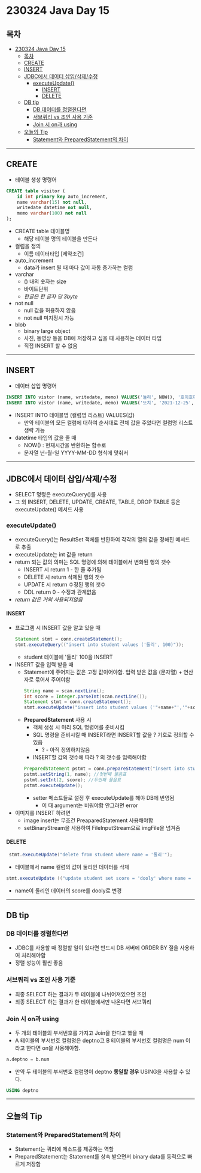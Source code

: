 # 230324 Java Day 15
## 목차
<!-- TOC -->

- [230324 Java Day 15](#230324-java-day-15)
  - [목차](#목차)
  - [CREATE](#create)
  - [INSERT](#insert)
  - [JDBC에서 데이터 삽입/삭제/수정](#jdbc에서-데이터-삽입삭제수정)
    - [executeUpdate()](#executeupdate)
      - [INSERT](#insert-1)
      - [DELETE](#delete)
  - [DB tip](#db-tip)
    - [DB 데이터를 정렬한다면](#db-데이터를-정렬한다면)
    - [서브쿼리 vs 조인 사용 기준](#서브쿼리-vs-조인-사용-기준)
    - [Join 시 on과 using](#join-시-on과-using)
  - [오늘의 Tip](#오늘의-tip)
    - [Statement와 PreparedStatement의 차이](#statement와-preparedstatement의-차이)

<!-- /TOC -->
---
## CREATE
- 테이블 생성 명령어
```SQL
CREATE table visitor (
    id int primary key auto_increment,
    name varchar(15) not null,
    writedate datetime not null,
    memo varchar(100) not null
);
```
- CREATE table 테이블명
  - 해당 테이블 명의 테이블을 만든다
- 컬럼을 정의
  - 이름 데이터타입 [제약조건]
- auto_increment
  - data가 insert 될 때 마다 값이 자동 증가하는 컬럼
- varchar
  - () 내의 숫자는 size
  - 바이트단위
  - *한글은 한 글자 당 3byte*
- not null
  - null 값을 허용하지 않음
  - not null 미지정시 가능
- blob
  - binary large object
  - 사진, 동영상 등을 DB에 저장하고 싶을 때 사용하는 데이터 타입
  - 직접 INSERT 할 수 없음
---

## INSERT
- 데이터 삽입 명령어
```SQL
INSERT INTO vistor (name, writedate, memo) VALUES('둘리', NOW(), '호이호이~~');
INSERT INTO vistor (name, writedate, memo) VALUES('또치', '2021-12-25', '난 타조라네^^');
```
- INSERT INTO 테이블명 (컬럼명 리스트) VALUES(값)
  - 만약 테이블의 모든 컬럼에 대하여 순서대로 전체 값을 주었다면 컬럼명 리스트 생략 가능
- datetime 타입의 값을 줄 때
  - NOW() : 현재시간을 반환하는 함수로 
  - 문자열 년-월-일 YYYY-MM-DD 형식에 맞춰서
---
## JDBC에서 데이터 삽입/삭제/수정
- SELECT 명령은 executeQuery()를 사용
- 그 외 INSERT, DELETE, UPDATE, CREATE, TABLE, DROP TABLE 등은 executeUpdate() 메서드 사용
### executeUpdate()
- executeQuery()는 ResultSet 객체를 반환하여 각각의 열의 값을 정해진 메서드로 추출
- executeUpdate는 int 값을 return
- return 되는 값의 의미는 SQL 명령에 의해 테이블에서 변화된 행의 갯수
  - INSERT 시 return 1 - 한 줄 추가됨
  - DELETE 시 return 삭제된 행의 갯수
  - UPDATE 시 return 수정된 행의 갯수
  - DDL return 0 - 수정과 관계없음
- *return 값은 거의 사용되지않음*
#### INSERT
- 프로그램 시 INSERT 값을 알고 있을 때
    ```java
    Statement stmt = conn.createStatement();
    stmt.executeQuery(("insert into student values ('둘리', 100)"));
    ```
  - student 테이블에 '둘리' 100을 INSERT
- INSERT 값을 입력 받을 때
  - Statement에 주어지는 값은 고정 값이어야함. 입력 받은 값을 (문자열) + 연산자로 묶어서 주어야함
    ```JAVA
    String name = scan.nextLine();
    int score = Integer.parseInt(scan.nextLine());
    Statement stmt = conn.createStatement();
    stmt.executeUpdate("insert into student values ('"+name+"','"+score+")");
    ```
  - **PreparedStatement** 사용 시
    - 객체 생성 시 미리 SQL 명령어를 준비시킴
    - SQL 명령을 준비시킬 때 INSERT라면 INSERT할 값을 ? 기호로 정의할 수 있음
      - ? - 아직 정의하지않음
    - INSERT할 값의 갯수에 따라 ? 의 갯수를 입력해야함
    ```java
    PreparedStatement pstmt = conn.prepareStatement("insert into student values (?, ?)");
    pstmt.setString(1, name); //첫번째 물음표
    pstmt.setInt(2, score); //두번째 물음표
    pstmt.executeUpdate(); 
    ```
    - setter 메소드들로 설정 후 executeUpdate를 해야 DB에 반영됨
      - 이 때 argument는 비워야함 안그러면 error
- 이미지를 INSERT 하려면
  - image insert는 무조건 PreaparedStatement 사용해야함
  - setBinaryStream을 사용하여 FileInputStream으로 imgFile을 넘겨줌

#### DELETE
```java
 stmt.executeUpdate("delete from student where name = '둘리'");
```
- 테이블에서 name 컬럼의 값이 둘리인 데이터를 삭제
```java
stmt.executeUpdate (("update student set score = 'dooly' where name = '둘리'"));
```
- name이 둘리인 데이터의 score를 dooly로 변경

---
## DB tip
### DB 데이터를 정렬한다면
- JDBC를 사용할 때 정렬할 일이 있다면 반드시 DB 서버에 ORDER BY 절을 사용하여 처리해야함
- 정렬 성능이 훨씬 좋음

### 서브쿼리 vs 조인 사용 기준
- 최종 SELECT 하는 결과가 두 테이블에 나뉘어져있으면 조인
- 최종 SELECT 하는 결과가 한 테이블에서만 나온다면 서브쿼리

### Join 시 on과 using
- 두 개의 테이블의 부서번호를 가지고 Join을 한다고 했을 때
- A 테이블의 부서번호 컬럼명은 deptno고 B 테이블의 부서번호 컬럼명은 num 이라고 한다면 on을 사용해야함.
```sql
a.deptno = b.num
```
- 만약 두 테이블의 부서번호 컬럼명이 deptno **동일할 경우** USING을 사용할 수 있다.
```sql
USING deptno
```

---
## 오늘의 Tip
### Statement와 PreparedStatement의 차이
- Statement는 쿼리에 메소드를 제공하는 역할
- PreparedStatement는 Statement를 상속 받으면서 binary data를 동적으로 빠르게 저장함